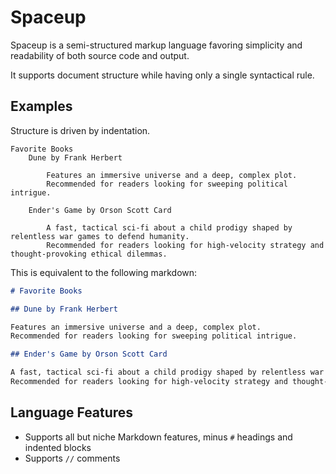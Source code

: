 # Spaceup

Spaceup is a semi-structured markup language favoring simplicity and readability of both source code and output.

It supports document structure while having only a single syntactical rule.

## Examples

Structure is driven by indentation.

```
Favorite Books
	Dune by Frank Herbert
	    
		Features an immersive universe and a deep, complex plot.
		Recommended for readers looking for sweeping political intrigue.
		
	Ender's Game by Orson Scott Card
		
		A fast, tactical sci-fi about a child prodigy shaped by relentless war games to defend humanity.
		Recommended for readers looking for high-velocity strategy and thought-provoking ethical dilemmas.

```

This is equivalent to the following markdown:

```markdown
# Favorite Books

## Dune by Frank Herbert

Features an immersive universe and a deep, complex plot.
Recommended for readers looking for sweeping political intrigue.

## Ender's Game by Orson Scott Card

A fast, tactical sci-fi about a child prodigy shaped by relentless war games to defend humanity.
Recommended for readers looking for high-velocity strategy and thought-provoking ethical dilemmas.
```

## Language Features

- Supports all but niche Markdown features, minus `#` headings and indented blocks
- Supports `//` comments